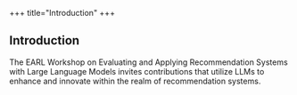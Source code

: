 +++
title="Introduction"
+++

## Introduction

The EARL Workshop on Evaluating and Applying Recommendation Systems with Large Language Models invites contributions that utilize LLMs to enhance and innovate within the realm of recommendation systems.
